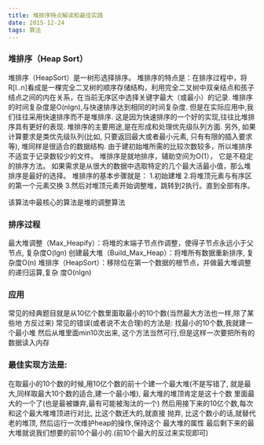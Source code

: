 ```yaml
---
title: 堆排序特点解读和最佳实践
date: 2015-12-24
tags: 算法
---
```


### 堆排序（Heap Sort）
堆排序（HeapSort）是一树形选择排序。
堆排序的特点是：在排序过程中，将R[l..n]看成是一棵完全二叉树的顺序存储结构，利用完全二叉树中双亲结点和孩子结点之间的内在关系，在当前无序区中选择关键字最大（或最小）的记录.
堆排序的时间复杂度是O(nlgn),与快速排序达到相同的时间复杂度. 但是在实际应用中,我们往往采用快速排序而不是堆排序. 这是因为快速排序的一个好的实现,往往比堆排序具有更好的表现. 堆排序的主要用途,是在形成和处理优先级队列方面. 另外, 如果计算要求是类优先级队列(比如, 只要返回最大或者最小元素, 只有有限的插入要求等), 堆同样是很适合的数据结构.
由于建初始堆所需的比较次数较多，所以堆排序不适宜于记录数较少的文件。
堆排序是就地排序，辅助空间为O(1），
它是不稳定的排序方法。
如果需求是从很大的数据中选取特定的几个最大活最小值，那么堆排序是最好的选择。
堆排序的基本步骤就是：
1.初始建堆
2.将堆顶元素与有序区的第一个元素交换
3.然后对堆顶元素开始调整堆，跳转到2执行。直到全部有序。

该算法中最核心的算法是堆的调整算法

### 排序过程
最大堆调整（Max_Heapify）：将堆的末端子节点作调整，使得子节点永远小于父节点, 复杂度O(lgn)
创建最大堆（Build_Max_Heap）：将堆所有数据重新排序, 复杂度O(n)
堆排序（HeapSort）：移除位在第一个数据的根节点，并做最大堆调整的递归运算,复杂 度O(nlgn)

### 应用
常见的经典题目就是从10亿个数里面取最小的10个数(当然最大方法也一样,除了某些地 方反过来)
常见的错误(或者说不太合理)的方法是: 找最小的10个数,我就建一个最小堆 然后从堆里面min10次出来, 这个方法当然可行,但是这样一次要把所有的数据读入内存

### 最佳实现方法是:
在取最小的10个数的时候,用10亿个数的前十个建一个最大堆(不是写错了, 就是最大,同样取最大10个数的适合,建一个最小堆), 最大堆的堆顶肯定是这十个数 里面最大的一个了(也是最被嫌弃,最有可能被淘汰的一个)
然后用接下来的10亿个数,每次和这个最大堆堆顶进行对比, 比这个数还大的,就直接 抛弃, 比这个数小的话,就替代老的堆顶, 然后运行一次维护heap的操作,保持这个 最大堆的属性
最后剩下来的最大堆就说我们想要的前10个最小的.(前10个最大的反过来实现即可)
